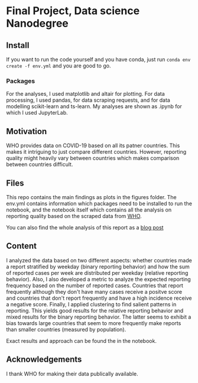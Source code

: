 # Final Project, Data science Nanodegree

## Install

If you want to run the code yourself and you have conda, just run `conda env create -f env.yml` and you are good to go.

### Packages

For the analyses, I used matplotlib and altair for plotting. For data processing, I used pandas, for data scraping requests, and for data modelling scikit-learn and ts-learn. My analyses are shown as .ipynb for which I used JupyterLab.

## Motivation

WHO provides data on COVID-19 based on all its patner countries. This makes it intriguing to just compare different countries. However, reporting quality might heavily vary between countries which makes comparison between countries difficult.

## Files

This repo contains the main findings as plots in the figures folder. The env.yml contains information which packages need to be installed to run the notebook, and the notebook itself which contains all the analysis on reporting quality based on the scraped data from [WHO](https://covid19.who.int/table).

You can also find the whole analysis of this report as a [blog post](https://medium.com/@a.abbood94/how-reliable-is-covid-19-data-from-different-countries-284f5c746f4f)
## Content

I analyzed the data based on two different aspects: whether countries made a report stratified by weekday (binary reporting behavior) and how the sum of reported cases per week are distributed per weekday (relative reporting behavior). Also, I also developed a metric to analyze the expected reporting frequency based on the number of reported cases. Countries that report frequently although they don't have many cases receive a positve score and countries that don't report frequently and have a high incidence receive a negative score. Finally, I applied clustering to find salient patterns in reporting. This yields good results for the relative reporting behavior and mixed results for the binary reporting behavior. The latter seems to exhibit a bias towards large countries that seem to more frequently make reports than smaller countries (measured by population).

Exact results and approach can be found the in the notebook.

## Acknowledgements

I thank WHO for making their data publically available.
